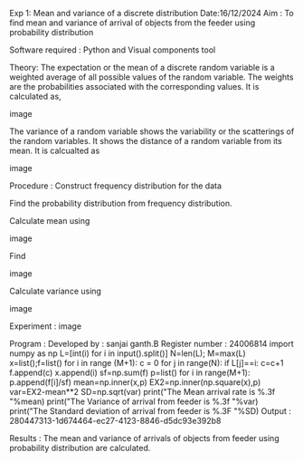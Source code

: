 Exp 1: Mean and variance of a discrete distribution
Date:16/12/2024
Aim :
To find mean and variance of arrival of objects from the feeder using probability distribution

Software required :
Python and Visual components tool

Theory:
The expectation or the mean of a discrete random variable is a weighted average of all possible values of the random variable. The weights are the probabilities associated with the corresponding values. It is calculated as,

image

The variance of a random variable shows the variability or the scatterings of the random variables. It shows the distance of a random variable from its mean. It is calcualted as

image

Procedure :
Construct frequency distribution for the data

Find the probability distribution from frequency distribution.

Calculate mean using

image

Find

image

Calculate variance using

image

Experiment :
image

Program :
Developed by : sanjai ganth.B
Register number : 24006814
import numpy as np
L=[int(i) for i in input().split()]
N=len(L); M=max(L) 
x=list();f=list()
for i in range (M+1):
    c = 0
    for j in range(N):
        if L[j]==i:
            c=c+1
    f.append(c)
    x.append(i)
sf=np.sum(f)
p=list()
for i in range(M+1):
    p.append(f[i]/sf) 
mean=np.inner(x,p)
EX2=np.inner(np.square(x),p)
var=EX2-mean**2 
SD=np.sqrt(var)
print("The Mean arrival rate is %.3f "%mean)
print("The Variance of arrival from feeder is %.3f "%var) 
print("The Standard deviation of arrival from feeder is %.3F "%SD)
Output :
280447313-1d674464-ec27-4123-8846-d5dc93e392b8

Results :
The mean and variance of arrivals of objects from feeder using probability distribution are calculated.
